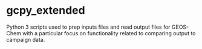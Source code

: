 # gcpy_extended
Python 3 scripts used to prep inputs files and read output files for GEOS-Chem with a particular focus on functionality related to comparing output to campaign data.
